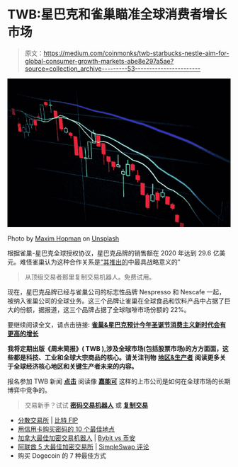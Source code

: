 # TWB:星巴克和雀巢瞄准全球消费者增长市场

> 原文：<https://medium.com/coinmonks/twb-starbucks-nestle-aim-for-global-consumer-growth-markets-abe8e297a5ae?source=collection_archive---------53----------------------->

![](img/4879381d664302e8f13395d511c2415b.png)

Photo by [Maxim Hopman](https://unsplash.com/ja/@nampoh?utm_source=medium&utm_medium=referral) on [Unsplash](https://unsplash.com/?utm_source=medium&utm_medium=referral)

根据雀巢-星巴克全球授权协议，星巴克品牌的销售额在 2020 年达到 29.6 亿美元。难怪雀巢认为这种合作关系是[“其推出的](https://www.lefigaro.fr/societes/nestle-tire-les-fruits-de-son-alliance-avec-starbucks-20221019)中最具战略意义的”

> 从顶级交易者那里复制交易机器人。免费试用。

现在，星巴克品牌已经与雀巢公司的标志性品牌 Nespresso 和 Nescafe 一起，被纳入雀巢公司的全球业务。这三个品牌让雀巢在全球食品和饮料产品中占据了巨大的份额，据报道，这三个品牌占据了全球咖啡市场份额的 22%。

要继续阅读全文，请点击链接: [**雀巢&星巴克预计今年圣诞节消费主义新时代会有更高的增长**](/areas-producers/nestle-starbucks-anticipating-higher-growth-during-a-new-age-of-consumerism-this-christmas-f154af18b06d)

**我将定期出版《周末简报》( TWB ),涉及全球市场(包括股票市场)的方方面面，这些都是科技、工业和全球大宗商品的核心。请关注刊物** [**地区&生产者**](https://medium.com/areas-producers) **阅读更多关于全球经济核心地区和关键生产者未来的内容。**

报名参加 TWB 新闻 [**点击**](/areas-producers/newsletters/the-weekend-brief-twb) 阅读像 [**嘉能可**](/areas-producers/take-a-ride-on-the-wild-side-glencores-fuel-oil-market-manipulation-and-bribery-trading-7d966dd5c6d0) 这样的上市公司是如何在全球市场的长期博弈中竞争的。

> 交易新手？试试 [**密码交易机器人**](/coinmonks/crypto-trading-bot-c2ffce8acb2a) **或** [**复制交易**](/coinmonks/top-10-crypto-copy-trading-platforms-for-beginners-d0c37c7d698c)

*   [分散交易所](https://coincodecap.com/what-are-decentralized-exchanges) | [比特 FIP](https://coincodecap.com/bitbns-fip)
*   [用信用卡购买密码的 10 个最佳地点](https://coincodecap.com/buy-crypto-with-credit-card)
*   [加拿大最佳加密交易机器人](https://coincodecap.com/5-best-crypto-trading-bots-in-canada) | [Bybit vs 币安](https://coincodecap.com/bybit-binance-moonxbt)
*   [阿联酋 5 大最佳加密交易所](https://coincodecap.com/best-crypto-exchanges-in-uae) | [SimpleSwap 评论](https://coincodecap.com/simpleswap-review)
*   购买 Dogecoin 的 7 种最佳方式